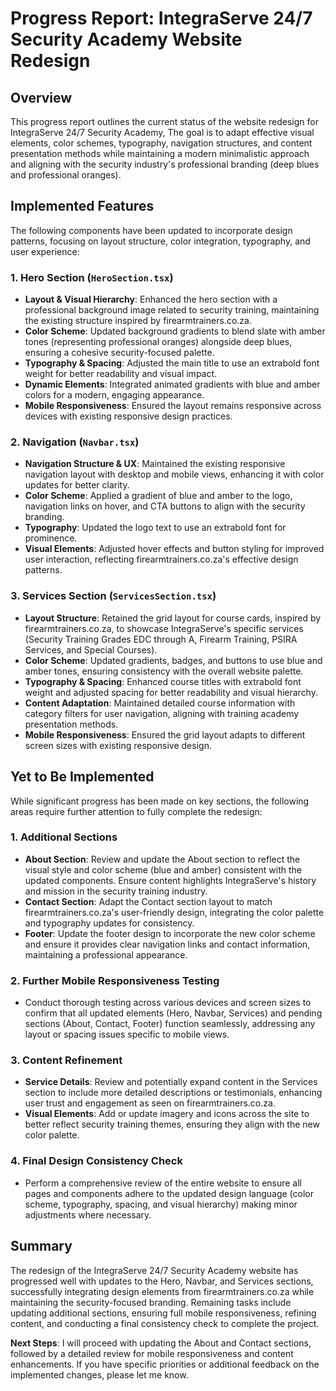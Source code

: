 # Progress Report: IntegraServe 24/7 Security Academy Website Redesign

## Overview
This progress report outlines the current status of the website redesign for IntegraServe 24/7 Security Academy, The goal is to adapt effective visual elements, color schemes, typography, navigation structures, and content presentation methods while maintaining a modern minimalistic approach and aligning with the security industry's professional branding (deep blues and professional oranges).

## Implemented Features
The following components have been updated to incorporate design patterns, focusing on layout structure, color integration, typography, and user experience:

### 1. Hero Section (`HeroSection.tsx`)
- **Layout & Visual Hierarchy**: Enhanced the hero section with a professional background image related to security training, maintaining the existing structure inspired by firearmtrainers.co.za.
- **Color Scheme**: Updated background gradients to blend slate with amber tones (representing professional oranges) alongside deep blues, ensuring a cohesive security-focused palette.
- **Typography & Spacing**: Adjusted the main title to use an extrabold font weight for better readability and visual impact.
- **Dynamic Elements**: Integrated animated gradients with blue and amber colors for a modern, engaging appearance.
- **Mobile Responsiveness**: Ensured the layout remains responsive across devices with existing responsive design practices.

### 2. Navigation (`Navbar.tsx`)
- **Navigation Structure & UX**: Maintained the existing responsive navigation layout with desktop and mobile views, enhancing it with color updates for better clarity.
- **Color Scheme**: Applied a gradient of blue and amber to the logo, navigation links on hover, and CTA buttons to align with the security branding.
- **Typography**: Updated the logo text to use an extrabold font for prominence.
- **Visual Elements**: Adjusted hover effects and button styling for improved user interaction, reflecting firearmtrainers.co.za's effective design patterns.

### 3. Services Section (`ServicesSection.tsx`)
- **Layout Structure**: Retained the grid layout for course cards, inspired by firearmtrainers.co.za, to showcase IntegraServe's specific services (Security Training Grades EDC through A, Firearm Training, PSIRA Services, and Special Courses).
- **Color Scheme**: Updated gradients, badges, and buttons to use blue and amber tones, ensuring consistency with the overall website palette.
- **Typography & Spacing**: Enhanced course titles with extrabold font weight and adjusted spacing for better readability and visual hierarchy.
- **Content Adaptation**: Maintained detailed course information with category filters for user navigation, aligning with training academy presentation methods.
- **Mobile Responsiveness**: Ensured the grid layout adapts to different screen sizes with existing responsive design.

## Yet to Be Implemented
While significant progress has been made on key sections, the following areas require further attention to fully complete the redesign:

### 1. Additional Sections
- **About Section**: Review and update the About section to reflect the visual style and color scheme (blue and amber) consistent with the updated components. Ensure content highlights IntegraServe's history and mission in the security training industry.
- **Contact Section**: Adapt the Contact section layout to match firearmtrainers.co.za's user-friendly design, integrating the color palette and typography updates for consistency.
- **Footer**: Update the footer design to incorporate the new color scheme and ensure it provides clear navigation links and contact information, maintaining a professional appearance.

### 2. Further Mobile Responsiveness Testing
- Conduct thorough testing across various devices and screen sizes to confirm that all updated elements (Hero, Navbar, Services) and pending sections (About, Contact, Footer) function seamlessly, addressing any layout or spacing issues specific to mobile views.

### 3. Content Refinement
- **Service Details**: Review and potentially expand content in the Services section to include more detailed descriptions or testimonials, enhancing user trust and engagement as seen on firearmtrainers.co.za.
- **Visual Elements**: Add or update imagery and icons across the site to better reflect security training themes, ensuring they align with the new color palette.

### 4. Final Design Consistency Check
- Perform a comprehensive review of the entire website to ensure all pages and components adhere to the updated design language (color scheme, typography, spacing, and visual hierarchy) making minor adjustments where necessary.

## Summary
The redesign of the IntegraServe 24/7 Security Academy website has progressed well with updates to the Hero, Navbar, and Services sections, successfully integrating design elements from firearmtrainers.co.za while maintaining the security-focused branding. Remaining tasks include updating additional sections, ensuring full mobile responsiveness, refining content, and conducting a final consistency check to complete the project.

**Next Steps**: I will proceed with updating the About and Contact sections, followed by a detailed review for mobile responsiveness and content enhancements. If you have specific priorities or additional feedback on the implemented changes, please let me know.
